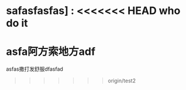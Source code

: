 safasfasfas]
:
<<<<<<< HEAD
who  do it
=======
asfa阿方索地方adf
=======
asfas撒打发舒服dfasfad

>>>>>>> origin/test2
